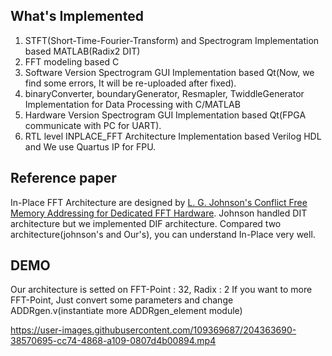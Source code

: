 ## What's Implemented
1. STFT(Short-Time-Fourier-Transform) and Spectrogram Implementation based MATLAB(Radix2 DIT)
2. FFT modeling based C
3. Software Version Spectrogram GUI Implementation based Qt(Now, we find some errors, It will be re-uploaded after fixed).
4. binaryConverter, boundaryGenerator, Resmapler, TwiddleGenerator Implementation for Data Processing with C/MATLAB
5. Hardware Version Spectrogram GUI Implementation based Qt(FPGA communicate with PC for UART).
6. RTL level INPLACE_FFT Architecture Implementation based Verilog HDL and We use Quartus IP for FPU.

## Reference paper
In-Place FFT Architecture are designed by [L. G. Johnson's Conflict Free Memory Addressing for Dedicated FFT Hardware](https://ieeexplore.ieee.org/document/142032).
Johnson handled DIT architecture but we implemented DIF architecture.
Compared two architecture(johnson's and Our's), you can understand In-Place very well.

## DEMO
Our architecture is setted on FFT-Point : 32, Radix : 2
If you want to more FFT-Point, Just convert some parameters and change ADDRgen.v(instantiate more ADDRgen_element module)

https://user-images.githubusercontent.com/109369687/204363690-38570695-cc74-4868-a109-0807d4b00894.mp4
